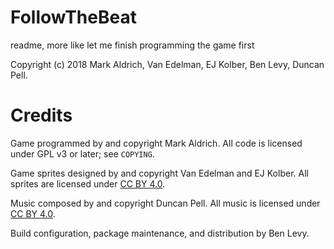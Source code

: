 # FollowTheBeat
readme, more like let me finish programming the game first

Copyright (c) 2018 Mark Aldrich, Van Edelman, EJ Kolber, Ben Levy, Duncan Pell.

# Credits

Game programmed by and copyright Mark Aldrich. All code is licensed under GPL v3 or later; see `COPYING`.

Game sprites designed by and copyright Van Edelman and EJ Kolber. All sprites are licensed under [CC BY 4.0](https://creativecommons.org/licenses/by/4.0/legalcode).

Music composed by and copyright Duncan Pell. All music is licensed under [CC BY 4.0](https://creativecommons.org/licenses/by/4.0/legalcode).

Build configuration, package maintenance, and distribution by Ben Levy.